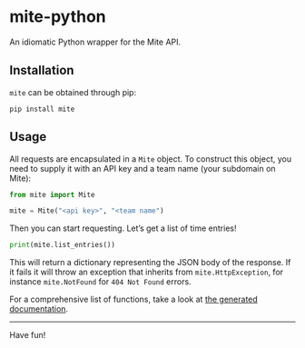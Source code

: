 # mite-python

An idiomatic Python wrapper for the Mite API.

## Installation

`mite` can be obtained through pip:

```
pip install mite
```

## Usage

All requests are encapsulated in a `Mite` object. To construct this object, you
need to supply it with an API key and a team name (your subdomain on Mite):

```python
from mite import Mite

mite = Mite("<api key>", "<team name")
```

Then you can start requesting. Let’s get a list of time entries!

```python
print(mite.list_entries())
```

This will return a dictionary representing the JSON body of the response. If it
fails it will throw an exception that inherits from `mite.HttpException`, for
instance `mite.NotFound` for `404 Not Found` errors.

For a comprehensive list of functions, take a look at [the generated
documentation]().

<hr/>

Have fun!
